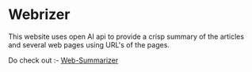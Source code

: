 # Webrizer

This website uses open AI api to provide a crisp summary of the articles and several web pages using URL's of the pages.

Do check out :- [Web-Summarizer](https://webrizer.vercel.app/)
